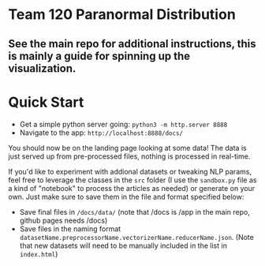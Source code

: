 # Team 120 Paranormal Distribution
## See the main repo for additional instructions, this is mainly a guide for spinning up the visualization.

# Quick Start
- Get a simple python server going: `python3 -m http.server 8888`
- Navigate to the app: `http://localhost:8888/docs/`

You should now be on the landing page looking at some data!
The data is just served up from pre-processed files, nothing is processed in real-time.

If you'd like to experiment with addional datasets or tweaking NLP params, feel free to leverage the classes in the `src` folder (I use the `sandbox.py` file as a kind of "notebook" to process the articles as needed) or generate on your own.  Just make sure to save them in the file and format specified below:
- Save final files in `/docs/data/` (note that /docs is /app in the main repo, github pages needs /docs)
- Save files in the naming format `datasetName.preprocessorName.vectorizerName.reducerName.json`.  (Note that new datasets will need to be manually included in the list in `index.html`)
